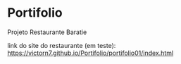 # Portifolio
Projeto Restaurante Baratie

link do site do restaurante (em teste): https://victorn7.github.io/Portifolio/portifolio01/index.html
